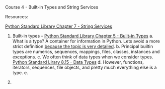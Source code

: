 

Course 4 - Built-in Types and String Services


Resources:


[Python Standard Library Chapter 7 - String Services](https://docs.python.org/2/library/strings.html)

1. Built-in types - [Python Standard Library Chapter 5 - Built-in Types](https://docs.python.org/2/library/stdtypes.html)
  a. What is a type? A container for information in Python. Lets avoid a more strict definition [because the topic is very detailed](http://en.wikipedia.org/wiki/Type_system).
  b. Principal builtin types are numerics, sequences, mappings, files, classes, instances and exceptions.
  c. We often think of data types when we consider types. [Python Standard Lirary 8.15 - Data Types](https://docs.python.org/2/library/datatypes.html)
  d. However, functions, iterators, sequences, file objects, and pretty much everything else is a type.
  e. 




3. 
